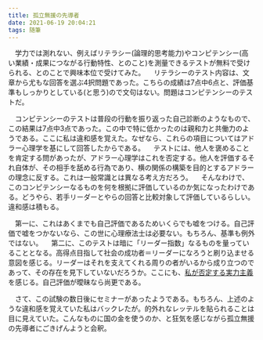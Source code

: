 ```yaml
---
title: 孤立無援の先導者
date: 2021-06-19 20:04:21
tags: 随筆
---
```


　学力では測れない、例えばリテラシー(論理的思考能力)やコンピテンシー(高い業績・成果につながる行動特性、とのこと)を測量できるテストが無料で受けられる、とのことで興味本位で受けてみた。
　リテラシーのテスト内容は、文章から尤もな回答を選ぶ4択問題であった。こちらの成績は7点中6点と、評価基準もしっかりとしている(と思う)ので文句はない。問題はコンピテンシーのテストだ。

　コンピテンシーのテストは普段の行動を振り返った自己診断のようなもので、この結果は7点中3点であった。この中で特に低かったのは親和力と共働力のようである。ここに私は違和感を覚えた。なぜなら、これらの項目についてはアドラー心理学を基にして回答したからである。
　テストには、他人を褒めることを肯定する問があったが、アドラー心理学はこれを否定する。他人を評価するそれ自体が、その相手を舐める行為であり、横の関係の構築を目的とするアドラーの理念に反する。これは一般常識とは異なる考え方だろう。
　そんなわけで、このコンピテンシーなるものを何を根拠に評価しているのか気になったわけである。どうやら、若手リーダーとやらの回答と比較対象して評価しているらしい。違和感は積もる。

　第一に、これはあくまでも自己評価であるためいくらでも嘘をつける。自己評価で嘘をつかないなら、この世に心理療法士は必要ない。もちろん、基準も例外ではない。
　第二に、このテストは暗に「リーダー指数」なるものを量っていることとなる。高得点目指して社会の成功者＝リーダーになろうと刷り込ませる意図を感じる。リーダーはそれを支えてくれる周りの者がいるから成り立つのであって、その存在を見下していないだろうか。ここにも、[私が否定する実力主義](https://yotsuyubi.github.io/2021/06/15/冷凍室のヨブ/)を感じる。自己評価が曖昧なら尚更である。

　さて、この試験の数日後にセミナーがあったようである。もちろん、上述のような違和感を覚えていた私はバックレたが。的外れなレッテルを貼られることは目に見えていた。こんなものに国の金を使うのか、と狂気を感じながら孤立無援の先導者にごきげんようと会釈。

　